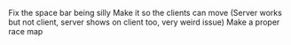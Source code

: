 Fix the space bar being silly
Make it so the clients can move (Server works but not client, server shows on client too, very weird issue)
Make a proper race map

